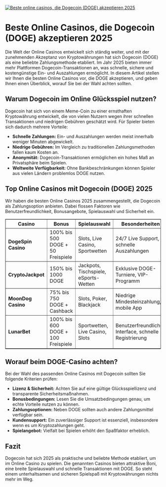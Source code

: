 [![Beste online casinos, die Dogecoin (DOGE) akzeptieren 2025](https://123-caf.pages.dev/gitsignup.png)](https://vrmoo.ru/Bt82HjjY)

<h1>Beste Online Casinos, die Dogecoin (DOGE) akzeptieren 2025</h1>  <p>Die Welt der Online Casinos entwickelt sich ständig weiter, und mit der zunehmenden Akzeptanz von Kryptowährungen hat sich Dogecoin (DOGE) als eine beliebte Zahlungsmethode etabliert. Im Jahr 2025 bieten immer mehr Plattformen Dogecoin-Transaktionen an, was schnelle, sichere und kostengünstige Ein- und Auszahlungen ermöglicht. In diesem Artikel stellen wir Ihnen die besten Online Casinos vor, die DOGE akzeptieren, und geben Ihnen einen Überblick, worauf Sie bei der Wahl achten sollten.</p>  <h2>Warum Dogecoin im Online Glücksspiel nutzen?</h2>  <p>Dogecoin hat sich von einem Meme-Coin zu einer ernsthaften Kryptowährung entwickelt, die von vielen Nutzern wegen ihrer schnellen Transaktionen und niedrigen Gebühren geschätzt wird. Für Spieler bieten sich dadurch mehrere Vorteile:</p>  <ul>   <li><strong>Schnelle Zahlungen:</strong> Ein- und Auszahlungen werden meist innerhalb weniger Minuten abgewickelt.</li>   <li><strong>Niedrige Gebühren:</strong> Im Vergleich zu traditionellen Zahlungsmethoden fallen kaum Kosten an.</li>   <li><strong>Anonymität:</strong> Dogecoin-Transaktionen ermöglichen ein hohes Maß an Privatsphäre beim Spielen.</li>   <li><strong>Weltweite Verfügbarkeit:</strong> Ohne Bankbeschränkungen können Spieler aus vielen Ländern problemlos DOGE nutzen.</li> </ul>  <h2>Top Online Casinos mit Dogecoin (DOGE) 2025</h2>  <p>Wir haben die besten Online Casinos 2025 zusammengestellt, die Dogecoin als Zahlungsoption anbieten. Dabei flossen Faktoren wie Benutzerfreundlichkeit, Bonusangebote, Spielauswahl und Sicherheit ein.</p>  <table border="1" cellpadding="8" cellspacing="0" style="border-collapse: collapse; width: 100%; max-width: 700px;">   <thead>     <tr>       <th>Casino</th>       <th>Bonus</th>       <th>Spielauswahl</th>       <th>Besonderheiten</th>     </tr>   </thead>   <tbody>     <tr>       <td><strong>DogeSpin Casino</strong></td>       <td>100% bis 500 DOGE + 50 Freispiele</td>       <td>Slots, Live Casino, Sportwetten</td>       <td>24/7 Live Support, schnelle Auszahlungen</td>     </tr>     <tr>       <td><strong>CryptoJackpot</strong></td>       <td>150% bis 1000 DOGE</td>       <td>Jackpots, Tischspiele, eSports-Wetten</td>       <td>Exklusive DOGE-Turniere, VIP-Programm</td>     </tr>     <tr>       <td><strong>MoonDog Casino</strong></td>       <td>75% bis 750 DOGE + Cashback</td>       <td>Slots, Poker, Blackjack</td>       <td>Niedrige Mindesteinzahlung, mobile App</td>     </tr>     <tr>       <td><strong>LunarBet</strong></td>       <td>100% bis 600 DOGE + 100 Freispiele</td>       <td>Sportwetten, Live Casino, Slots</td>       <td>Benutzerfreundliches Interface, schnelle Registrierung</td>     </tr>   </tbody> </table>  <h2>Worauf beim DOGE-Casino achten?</h2>  <p>Bei der Wahl des passenden Online Casinos mit Dogecoin sollten Sie folgende Kriterien prüfen:</p>  <ul>   <li><strong>Lizenz & Sicherheit:</strong> Achten Sie auf eine gültige Glücksspiellizenz und transparente Sicherheitsmaßnahmen.</li>   <li><strong>Bonusbedingungen:</strong> Lesen Sie die Umsatzbedingungen genau, um echte Vorteile nutzen zu können.</li>   <li><strong>Zahlungsoptionen:</strong> Neben DOGE sollten auch andere Zahlungsmittel verfügbar sein.</li>   <li><strong>Kundensupport:</strong> Ein zuverlässiger Support ist essenziell, insbesondere wenn es um Kryptozahlungen geht.</li>   <li><strong>Spielangebot:</strong> Vielfalt bei Spielen erhöht den Spaßfaktor erheblich.</li> </ul>  <h2>Fazit</h2>  <p>Dogecoin hat sich 2025 als praktische und beliebte Methode etabliert, um im Online Casino zu spielen. Die genannten Casinos bieten attraktive Boni, eine breite Spielauswahl und schnelle Transaktionen mit DOGE. So steht einem unterhaltsamen und sicheren Spielspaß mit Kryptowährungen nichts mehr im Weg.</p>